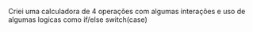 Criei uma calculadora de 4 operações com algumas interações e uso de algumas logicas como
if/else
switch(case)
